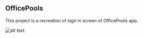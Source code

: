 ## OfficePools

This project is a recreation of sign in screen of OfficePools app.

![alt text](https://pli.io/s14hs.png)
